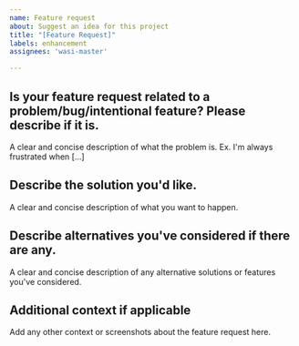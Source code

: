 ```yaml
---
name: Feature request
about: Suggest an idea for this project
title: "[Feature Request]"
labels: enhancement
assignees: 'wasi-master'

---
```


## Is your feature request related to a problem/bug/intentional feature? Please describe if it is.
A clear and concise description of what the problem is. Ex. I'm always frustrated when [...]

## Describe the solution you'd like.
A clear and concise description of what you want to happen.

## Describe alternatives you've considered if there are any.
A clear and concise description of any alternative solutions or features you've considered.

## Additional context if applicable
Add any other context or screenshots about the feature request here.
